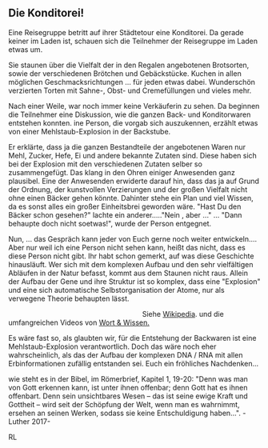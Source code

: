 ## Die Konditorei!

Eine Reisegruppe betritt auf ihrer Städtetour eine Konditorei.
Da gerade keiner im Laden ist, schauen sich die Teilnehmer der
Reisegruppe im Laden etwas um.

Sie staunen über die Vielfalt der in den Regalen angebotenen Brotsorten,
sowie der verschiedenen Brötchen und Gebäckstücke.
Kuchen in allen möglichen Geschmacksrichtungen ... für jeden etwas dabei.
Wunderschön verzierten Torten mit Sahne-, Obst- und Cremefüllungen und vieles mehr.

Nach einer Weile, war noch immer keine Verkäuferin zu sehen.
Da beginnen die Teilnehmer eine Diskussion,
wie die ganzen Back- und Konditorwaren entstehen konnten.
ine Person, die vorgab sich auszukennen, erzählt etwas von einer Mehlstaub-Explosion in der Backstube.

Er erklärte, dass ja die ganzen Bestandteile der angebotenen Waren nur Mehl, Zucker, Hefe,
Ei und andere bekannte Zutaten sind.
Diese haben sich bei der Explosion mit den verschiedenen Zutaten selber so zusammengefügt.
Das klang in den Ohren einiger Anwesenden ganz plausibel.
Eine der Anwesenden erwiderte darauf hin, dass das ja auf Grund der Ordnung, der kunstvollen Verzierungen
und der großen Vielfalt nicht ohne einen Bäcker gehen könnte.
Dahinter stehe ein Plan und viel Wissen, da es sonst alles ein großer Einheitsbrei geworden wäre.
"Hast Du den Bäcker schon gesehen?" lachte ein anderer....."Nein , aber ..." ...
"Dann behaupte doch nicht soetwas!", wurde der Person entgegnet.

Nun, ... das Gespräch kann jeder von Euch gerne noch weiter entwickeln....
Aber nur weil ich eine Person nicht sehen kann, heißt das nicht, dass es diese Person nicht gibt.
Ihr habt schon gemerkt, auf was diese Geschichte hinausläuft.
Wer sich mit dem komplexen Aufbau und den sehr vielfältigen Abläufen in der Natur befasst,
kommt aus dem Staunen nicht raus. Allein der Aufbau der Gene und ihre Struktur
ist so komplex, dass eine "Explosion" und eine sich automatische Selbstorganisation der Atome,
nur als verwegene Theorie behaupten lässt.                  

                                                                    Siehe [Wikipedia](https://de.wikipedia.org/wiki/Ribonukleinsäure). und die umfangreichen Videos von [Wort & Wissen.](https://www.youtube.com/channel/UC-bfnkB8pODcQi9QDHD2Sfg)

Es wäre fast so, als glaubten wir, für die Entstehung der Backwaren ist eine Mehlstaub-Explosion verantwortlich.
Doch das wäre noch eher wahrscheinlich, als das der Aufbau der komplexen DNA / RNA mit allen Erbinformationen
zufällig entstanden sei.
Euch ein fröhliches Nachdenken... 

wie steht es in der Bibel, im Römerbrief, Kapitel 1, 19-20:
 "Denn was man von Gott erkennen kann, ist unter ihnen offenbar; denn Gott hat es ihnen offenbart.
Denn sein unsichtbares Wesen – das ist seine ewige Kraft und Gottheit – wird seit der Schöpfung der Welt,
wenn man es wahrnimmt, ersehen an seinen Werken, sodass sie keine Entschuldigung haben...". \- Luther 2017-

RL